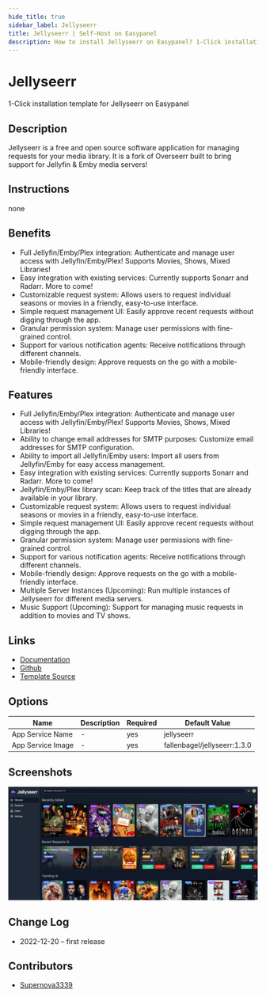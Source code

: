 ```yaml
---
hide_title: true
sidebar_label: Jellyseerr
title: Jellyseerr | Self-Host on Easypanel
description: How to install Jellyseerr on Easypanel? 1-Click installation template for Jellyseerr on Easypanel
---
```


<!-- generated -->

# Jellyseerr

1-Click installation template for Jellyseerr on Easypanel

## Description

Jellyseerr is a free and open source software application for managing requests for your media library. It is a fork of Overseerr built to bring support for Jellyfin &amp; Emby media servers!

## Instructions

none

## Benefits

- Full Jellyfin/Emby/Plex integration: Authenticate and manage user access with Jellyfin/Emby/Plex! Supports Movies, Shows, Mixed Libraries!
- Easy integration with existing services: Currently supports Sonarr and Radarr. More to come!
- Customizable request system: Allows users to request individual seasons or movies in a friendly, easy-to-use interface.
- Simple request management UI: Easily approve recent requests without digging through the app.
- Granular permission system: Manage user permissions with fine-grained control.
- Support for various notification agents: Receive notifications through different channels.
- Mobile-friendly design: Approve requests on the go with a mobile-friendly interface.

## Features

- Full Jellyfin/Emby/Plex integration: Authenticate and manage user access with Jellyfin/Emby/Plex! Supports Movies, Shows, Mixed Libraries!
- Ability to change email addresses for SMTP purposes: Customize email addresses for SMTP configuration.
- Ability to import all Jellyfin/Emby users: Import all users from Jellyfin/Emby for easy access management.
- Easy integration with existing services: Currently supports Sonarr and Radarr. More to come!
- Jellyfin/Emby/Plex library scan: Keep track of the titles that are already available in your library.
- Customizable request system: Allows users to request individual seasons or movies in a friendly, easy-to-use interface.
- Simple request management UI: Easily approve recent requests without digging through the app.
- Granular permission system: Manage user permissions with fine-grained control.
- Support for various notification agents: Receive notifications through different channels.
- Mobile-friendly design: Approve requests on the go with a mobile-friendly interface.
- Multiple Server Instances (Upcoming): Run multiple instances of Jellyseerr for different media servers.
- Music Support (Upcoming): Support for managing music requests in addition to movies and TV shows.

## Links

- [Documentation](https://github.com/Fallenbagel/jellyseerr/tree/develop/docs)
- [Github](https://github.com/Fallenbagel/jellyseerr)
- [Template Source](https://github.com/easypanel-io/templates/tree/main/templates/jellyseerr)

## Options

Name | Description | Required | Default Value
-|-|-|-
App Service Name | - | yes | jellyseerr
App Service Image | - | yes | fallenbagel/jellyseerr:1.3.0

## Screenshots

![Jellyseerr Screenshot](./assets/screenshot.png)

## Change Log

- 2022-12-20 – first release

## Contributors

- [Supernova3339](https://github.com/Supernova3339)
